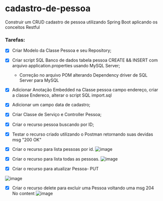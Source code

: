 # cadastro-de-pessoa

Construir um CRUD cadastro de pessoa utilizando Spring Boot aplicando os conceitos Restful 

### Tarefas:

- [X] Criar Modelo da Classe Pessoa e seu Repository;
- [X] Criar script SQL Banco de dados tabela pessoa CREATE && INSERT com arquivo application.properties usando MySQL Server; 
  * Correção no arquivo POM alterando Dependency driver de SQL Server para MySQL 
- [X] Adicionar Anotação Embedded na Classe pessoa campo endereço, criar a classe Endereco, alterar o script SQL import.sql
- [X] Adicionar um campo data de cadastro; 
- [X] Criar Classe de Serviço e Controller Pessoa;
- [X] Criar o recurso pessoa buscando por ID;
- [X] Testar o recurso criado utilizando o Postman retornando suas devidas msg "200 OK" 
- [X] Criar o recurso para lista pessoas por id.
![image](https://user-images.githubusercontent.com/28118980/216686379-d1c4abd8-5dc8-4825-9c1c-6ffc040899c5.png)

- [X] Criar o recurso para lista todas as pessoas. 
![image](https://user-images.githubusercontent.com/28118980/216686866-8f94cb0a-b9ea-447f-8d6b-7547092ebeb6.png)

- [X] Criar o recurso para atualizar Pessoa- PUT

![image](https://user-images.githubusercontent.com/28118980/216682482-4c446747-3e55-4477-a4cf-7e03db18b940.png)

- [X] Criar o recurso delete para excluir uma Pessoa voltando uma msg 204 No content
![image](https://user-images.githubusercontent.com/28118980/216687143-af0de79e-4719-41b0-ae08-de3dd54aa817.png)

